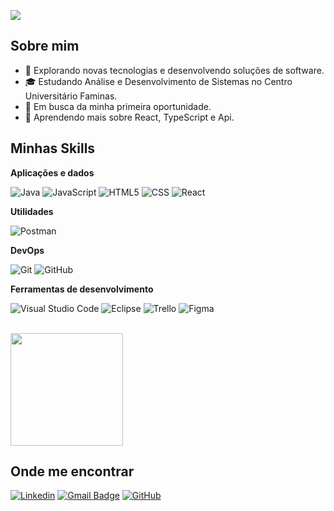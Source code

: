 ![](https://komarev.com/ghpvc/?username=HianMaths&color=006bed)

## Sobre mim

- 🤔 Explorando novas tecnologias e desenvolvendo soluções de software.
- 🎓 Estudando Análise e Desenvolvimento de Sistemas no Centro Universitário Faminas.
- 💼 Em busca da minha primeira oportunidade.
- 🌱 Aprendendo mais sobre React, TypeScript e Api.

## Minhas Skills

**Aplicações e dados**

![Java](https://img.shields.io/badge/-Java-333333?style=flat&logo=Java&logoColor=007396)
![JavaScript](https://img.shields.io/badge/-JavaScript-333333?style=flat&logo=javascript)
![HTML5](https://img.shields.io/badge/-HTML5-333333?style=flat&logo=HTML5)
![CSS](https://img.shields.io/badge/-CSS-333333?style=flat&logo=CSS3&logoColor=1572B6)
![React](https://img.shields.io/badge/-React-333333?style=flat&logo=react)

**Utilidades**

![Postman](https://img.shields.io/badge/-Postman-333333?style=flat&logo=postman)

**DevOps**

![Git](https://img.shields.io/badge/-Git-333333?style=flat&logo=git)
![GitHub](https://img.shields.io/badge/-GitHub-333333?style=flat&logo=github)

**Ferramentas de desenvolvimento**

![Visual Studio Code](https://img.shields.io/badge/-Visual%20Studio%20Code-333333?style=flat&logo=visual-studio-code&logoColor=007ACC)
![Eclipse](https://img.shields.io/badge/-Eclipse-333333?style=flat&logo=eclipse-ide&logoColor=2C2255)
![Trello](https://img.shields.io/badge/-Trello-333333?style=flat&logo=trello&logoColor=007ACC)
![Figma](https://img.shields.io/badge/-Figma-333333?style=flat&logo=figma&logoColor=007ACC)

<br/>

<a href="https://github.com/HianMaths" title="Perfil do Hian">
  <img height="180em" src="https://github-readme-stats.vercel.app/api?username=HianMaths&theme=dracula&show_icons=true" />
</a>

## Onde me encontrar

[![Linkedin](https://img.shields.io/badge/-HianMaths-blue?style=flat-square&logo=Linkedin&logoColor=white&link=https://www.linkedin.com/in/hian-matheus/)](https://www.linkedin.com/in/hian-matheus/)
[![Gmail Badge](https://img.shields.io/badge/-hianmatheus1@outlook.com-006bed?style=flat-square&logo=Gmail&logoColor=white&link=mailto:hianmatheus1@outlook.com)](mailto:hianmatheus1@outlook.com)
[![GitHub](https://img.shields.io/github/followers/HianMaths?label=follow&style=social)](https://github.com/HianMaths)
